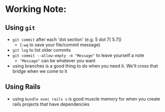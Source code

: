# Working Note:

## Using `git`
- `git commit` after each 'dot section' (e.g. 5 dot 7[ 5.7])
  - (`:wq` to save your file/commit message)
- `git log` to list older commits
- `git commit --allow-empty -m "Message"` to leave yourself a note
  - `"Message"` can be whatever you want
- using branches is a good thing to do when you need it.  We'll cross that bridge when we come to it

## Using Rails
- using `bundle exec rails s` is good muscle memory for when you create rails projects that have dependencies
